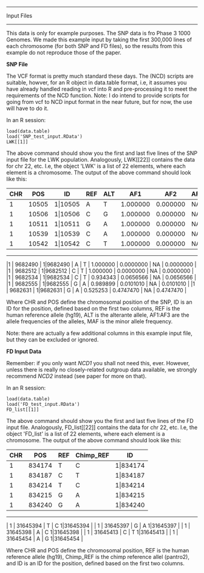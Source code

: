 *************
Input Files
*************


This data is only for example purposes. The SNP data is fro Phase 3 1000 Genomes. We made this example input by taking the first 300,000 lines of each chromosome (for both SNP and FD files), so the results from this example do not reproduce those of the paper.

**SNP File**

The VCF format is pretty much standard these days. The (NCD) scripts are suitable, howver, for an R object in data.table format, i.e, it assumes you have already handled reading in vcf into R and pre-processing it to meet the requirements of the NCD function.
Note: I do intend to provide scripts for going from vcf to NCD input format in the near future, but for now, the use will have to do it.

In an R session:

```
load(data.table)
load('SNP_test_input.RData')
LWK[[1]]
```

The above command should show you the first and last five lines of the SNP input file for the LWK population. Analogously, LWK[[22]] contains the data for chr 22, etc. I.e, the object 'LWK' is a list of 22 elements, where each element is a chromosome. 
The output of the above command should look like this:



| CHR | POS | ID  | REF | ALT | AF1 | AF2 | AF3 | MAF |
| --- | --- | --  | --- | --- | --- | --- | --- | --- |
|1 | 10505  | 1\|10505 | A | T | 1.000000 | 0.000000 | NA | 0.000000 |
|1 | 10506  | 1\|10506 | C | G | 1.000000 | 0.000000 | NA | 0.000000 |
|1 | 10511  | 1\|10511 | G | A | 1.000000 | 0.000000 | NA | 0.000000 |
|1 | 10539  | 1\|10539 | C | A | 1.000000 | 0.000000 | NA | 0.000000 |
|1 | 10542  | 1\|10542 | C | T | 1.000000 | 0.000000 | NA | 0.000000 |
---
|1 | 9682490 | 1\|9682490 | A | T | 1.000000 | 0.0000000 | NA | 0.0000000 |
|1 | 9682512 | 1\|9682512 | C | T | 1.000000 | 0.0000000 | NA | 0.0000000 |
|1 | 9682534 | 1\|9682534 | C | T | 0.934343 | 0.0656566 | NA | 0.0656566 |
|1 | 9682555 | 1\|9682555 | G | A | 0.989899 | 0.0101010 | NA | 0.0101010 |
|1 | 9682631 | 1\|9682631 | G | A | 0.525253 | 0.4747470 | NA | 0.4747470 |

Where CHR and POS define the chromosomal position of the SNP, ID is an ID for the position, defined based on the first two columns, REF is the human reference allele (hg19), ALT is the alterante allele, AF1:AF3 are the allele frequencies of the alleles, MAF is the minor allele frequency.

Note: there are actually a few additional columns in this example input file, but they can be excluded or ignored.

**FD Input Data**

Remember: if you only want *NCD1* you shall not need this, ever. However, unless there is really no closely-related outgroup data available, we strongly recommend *NCD2* instead (see paper for more on that).

In an R session:


```
load(data.table)
load('FD_test_input.RData')
FD_list[[1]]
```

The above command should show you the first and last five lines of the FD input file. Analogously, FD_list[[22]] contains the data for chr 22, etc. I.e, the object 'FD_list' is a list of 22 elements, where each element is a chromosome.
The output of the above command should look like this:


| CHR |POS | REF | Chimp_REF | ID |
| --- | -- | --- | --------- | -- |
|1 | 834174 | T  | C | 1\|834174 |
|1 | 834187 | C  | T | 1\|834187 |
|1 | 834214 | T  | C | 1\|834214 |
|1 | 834215 | G  | A | 1\|834215 |
|1 | 834240 | G  | A | 1\|834240 |
---
| 1 | 31645394 | T | C 1|31645394 |
| 1 | 31645397 | G | A 1|31645397 |
| 1 | 31645398 | A | C 1|31645398 |
| 1 | 31645413 | C | T 1|31645413 |
| 1 | 31645454 | A | G 1|31645454 |

Where CHR and POS define the chromosomal position, REF is the human reference allele (hg19), Chimp_REF is the chimp reference allel (pantro2), and ID is an ID for the position, defined based on the first two columns.

